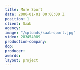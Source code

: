 ```yaml
---
title: More Sport
date: 2000-01-01 00:00:00 Z
position: 1
client: Saab
agency: 
image: "/uploads/saab-sport.jpg"
video: 283454089
production-company: 
dop: 
producer: 
awards: 
layout: project
---
```


